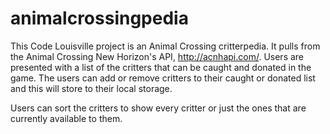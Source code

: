 # animalcrossingpedia

This Code Louisville project is an Animal Crossing critterpedia. 
It pulls from the Animal Crossing New Horizon's API, http://acnhapi.com/. 
Users are presented with a list of the critters that can be caught and donated in the game. 
The users can add or remove critters to their caught or donated list and this will store to their local storage.

Users can sort the critters to show every critter or just the ones that are currently available to them.